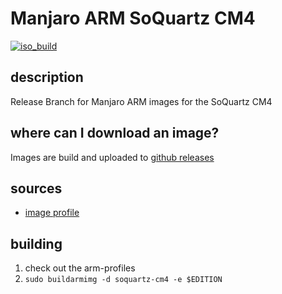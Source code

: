# Manjaro ARM SoQuartz CM4
[![iso_build](https://github.com/manjaro-arm/soquartz-cm4-images/workflows/image_build_all/badge.svg)](https://github.com/manjaro-arm/soquartz-cm4-images/actions)

## description

Release Branch for Manjaro ARM images for the SoQuartz CM4

## where can I download an image?

Images are build and uploaded to [github releases](https://github.com/manjaro-arm/soquartz-cm4-images/releases)

## sources

- [image profile](https://github.com/manjaro-pinephone/arm-profiles)

## building

1. check out the arm-profiles
2. `sudo buildarmimg -d soquartz-cm4 -e $EDITION`
